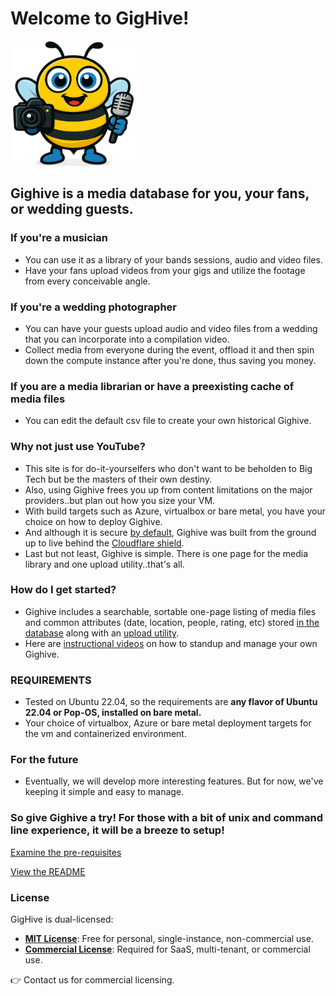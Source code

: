 # Welcome to GigHive!

<img src="images/beelogo.png" alt="GigHive bee mascot holding a camera and microphone" width="200" height="200">

## Gighive is a media database for you, your fans, or wedding guests.

### If you're a musician
- You can use it as a library of your bands sessions, audio and video files.
- Have your fans upload videos from your gigs and utilize the footage from every conceivable angle.

### If you're a wedding photographer
- You can have your guests upload audio and video files from a wedding that you can incorporate into a compilation video.
- Collect media from everyone during the event, offload it and then spin down the compute instance after you're done, thus saving you money.

### If you are a media librarian or have a preexisting cache of media files
- You can edit the default csv file to create your own historical Gighive.

### Why not just use YouTube?
- This site is for do-it-yourselfers who don't want to be beholden to Big Tech but be the masters of their own destiny.
- Also, using Gighive frees you up from content limitations on the major providers..but plan out how you size your VM.
- With build targets such as Azure, virtualbox or bare metal, you have your choice on how to deploy Gighive.
- And although it is secure [by default](SECURITY.html), Gighive was built from the ground up to live behind the [Cloudflare shield](https://www.cloudflare.com).
- Last but not least, Gighive is simple. There is one page for the media library and one upload utility..that's all.

### How do I get started?
- Gighive includes a searchable, sortable one-page listing of media files and common attributes (date, location, people, rating, etc) stored [in the database](images/databaseErd.png) along with an [upload utility](images/uploadutility.png).
- Here are [instructional videos](comingsoon.html) on how to standup and manage your own Gighive.

### REQUIREMENTS
- Tested on Ubuntu 22.04, so the requirements are **any flavor of Ubuntu 22.04 or Pop-OS, installed on bare metal.**
- Your choice of virtualbox, Azure or bare metal deployment targets for the vm and containerized environment.

### For the future
- Eventually, we will develop more interesting features. But for now, we've keeping it simple and easy to manage.

### So give Gighive a try! For those with a bit of unix and command line experience, it will be a breeze to setup!

[Examine the pre-requisites](PREREQS.html)

[View the README](README.html)

### License
GigHive is dual-licensed:

- **[MIT License](LICENSE_MIT.md)**: Free for personal, single-instance, non-commercial use.
- **[Commercial License](LICENSE_COMMERCIAL.md)**: Required for SaaS, multi-tenant, or commercial use.

👉 Contact us for commercial licensing.
